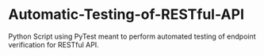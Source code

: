# Automatic-Testing-of-RESTful-API
Python Script using PyTest meant to perform automated testing of endpoint verification for RESTful API.
